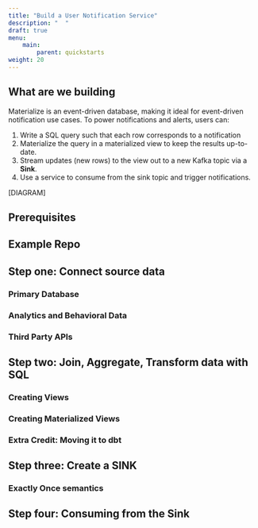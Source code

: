 ```yaml
---
title: "Build a User Notification Service"
description: "  "
draft: true
menu:
    main:
        parent: quickstarts
weight: 20
---
```



## What are we building

Materialize is an event-driven database, making it ideal for event-driven notification use cases. To power notifications and alerts, users can:

1. Write a SQL query such that each row corresponds to a notification
1. Materialize the query in a materialized view to keep the results up-to-date.
1. Stream updates (new rows) to the view out to a new Kafka topic via a **Sink**.
1. Use a service to consume from the sink topic and trigger notifications.

[DIAGRAM]

## Prerequisites

## Example Repo

## Step one: Connect source data

### Primary Database

### Analytics and Behavioral Data

### Third Party APIs

## Step two: Join, Aggregate, Transform data with SQL

### Creating Views

### Creating Materialized Views

### Extra Credit: Moving it to dbt

## Step three: Create a SINK

### Exactly Once semantics

## Step four: Consuming from the Sink
